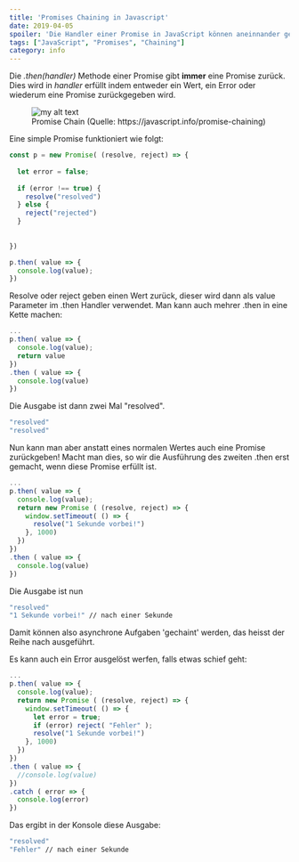 ```yaml
---
title: 'Promises Chaining in Javascript'
date: 2019-04-05
spoiler: 'Die Handler einer Promise in JavaScript können aneinnander gereiht werden (Chaining).'
tags: ["JavaScript", "Promises", "Chaining"]
category: info
---
```


Die *.then(handler)* Methode einer Promise gibt **immer** eine Promise zurück. Dies wird in *handler* erfüllt indem entweder ein Wert, ein Error oder wiederum eine Promise zurückgegeben wird. 


<figure>
  <img src="https://javascript.info/article/promise-chaining/promise-handler-variants@2x.png" alt="my alt text"/>
  <figcaption>Promise Chain (Quelle: https://javascript.info/promise-chaining)</figcaption>
</figure>

Eine simple Promise funktioniert wie folgt:

```javascript
const p = new Promise( (resolve, reject) => {
  
  let error = false;
  
  if (error !== true) {
    resolve("resolved")
  } else {
    reject("rejected")
  }
  
  
})

p.then( value => {
  console.log(value);
})

```

Resolve oder reject geben einen Wert zurück, dieser wird dann als value Parameter im .then Handler verwendet. 
Man kann auch mehrer .then in eine Kette machen:

```javascript
...
p.then( value => {
  console.log(value);
  return value
})
.then ( value => {
  console.log(value)
})
```

Die Ausgabe ist dann zwei Mal "resolved".

```bash
"resolved"
"resolved"
```

Nun kann man aber anstatt eines normalen Wertes auch eine Promise zurückgeben! Macht man dies, so wir die Ausführung des zweiten .then erst gemacht, wenn diese Promise erfüllt ist. 

```javascript
...
p.then( value => {
  console.log(value);
  return new Promise ( (resolve, reject) => {
    window.setTimeout( () => {
      resolve("1 Sekunde vorbei!")
    }, 1000)
  })
})
.then ( value => {
  console.log(value)
})
```

Die Ausgabe ist nun 
```bash
"resolved"
"1 Sekunde vorbei!" // nach einer Sekunde
```

Damit können also asynchrone Aufgaben 'gechaint' werden, das heisst der Reihe nach ausgeführt.

Es kann auch ein Error ausgelöst werfen, falls etwas schief geht:

```javascript
...
p.then( value => {
  console.log(value);
  return new Promise ( (resolve, reject) => {
    window.setTimeout( () => {
      let error = true;
      if (error) reject( "Fehler" );
      resolve("1 Sekunde vorbei!")
    }, 1000)
  })
})
.then ( value => {
  //console.log(value)
})
.catch ( error => {
  console.log(error)
})
```

Das ergibt in der Konsole diese Ausgabe:
```bash
"resolved"
"Fehler" // nach einer Sekunde
```